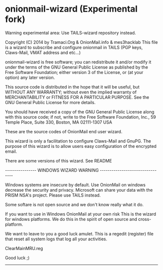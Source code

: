 onionmail-wizard (Experimental fork)
=====================================

Warning experimental area:
Use TAILS-wizard repository instead.

 Copyright (C) 2014 by Tramaci.Org & OnionMail.info & mes3hacklab
 This file is a wizard to subscribe and configure onionmail in TAILS
 (PGP keys, Claws-Mail, VMAT address and etc...)

 onionmail-wizard is free software; you can redistribute it and/or modify
 it under the terms of the GNU General Public License as published by
 the Free Software Foundation; either version 3 of the License, or
 (at your option) any later version.

 This source code is distributed in the hope that it will be useful,
 but WITHOUT ANY WARRANTY; without even the implied warranty of
 MERCHANTABILITY or FITNESS FOR A PARTICULAR PURPOSE. See the
 GNU General Public License for more details.

 You should have received a copy of the GNU General Public License
 along with this source code; if not, write to the Free Software
 Foundation, Inc., 59 Temple Place, Suite 330, Boston, MA 02111-1307 USA


These are the source codes of OnionMail end user wizard.

This wizard is only a facilitation to configure Claws-Mail and GnuPG.
The purpose of this wizard is to allow users easy configuration of
the encrypted email.

There are some versions of this wizard.
See README

---------------- WINDOWS WIZARD WARNING ---------------------------------
	
Windows systems are insecure by default. Use OnionMail on windows 
decrease the security and privacy. Microsoft can share your data with the 
PRISM NSA's project. Please use TAILS instead.

Some softare is not open source and we don't know really what it do.

If you want to use in Windows OnionMail at your own risk This is the 
wizard for windows platforms.
We do this in the spirit of open source and cross-platform.

We want to leave to you a good luck amulet. This is a regedit (register) 
file that reset all system logs that log all your activities.

ClearMainMRU.reg

Good luck ;)

-------------------------------------------------------------------------
